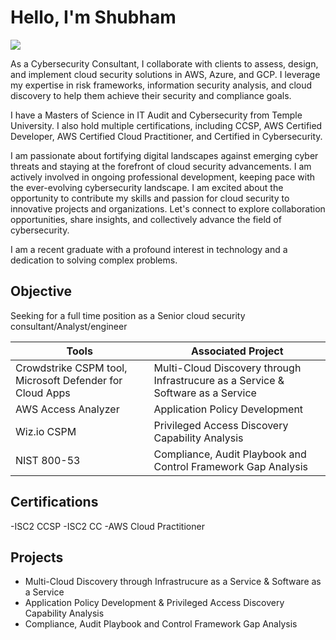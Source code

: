 # Hello, I'm Shubham
<a href="https://www.linkedin.com/in/shubham-patil09/"><img src="https://img.shields.io/badge/-LinkedIn-0072b1?&style=for-the-badge&logo=linkedin&logoColor=white" /></a>

As a Cybersecurity Consultant, I collaborate with clients to assess, design, and implement cloud security solutions in AWS, Azure, and GCP. I leverage my expertise in risk frameworks, information security analysis, and cloud discovery to help them achieve their security and compliance goals.

I have a Masters of Science in IT Audit and Cybersecurity from Temple University. I also hold multiple certifications, including CCSP, AWS Certified Developer, AWS Certified Cloud Practitioner, and Certified in Cybersecurity. 

I am passionate about fortifying digital landscapes against emerging cyber threats and staying at the forefront of cloud security advancements. I am actively involved in ongoing professional development, keeping pace with the ever-evolving cybersecurity landscape. I am excited about the opportunity to contribute my skills and passion for cloud security to innovative projects and organizations. Let's connect to explore collaboration opportunities, share insights, and collectively advance the field of cybersecurity.

I am a recent graduate with a profound interest in technology and a dedication to solving complex problems.

## Objective

Seeking for a full time position as a Senior cloud security consultant/Analyst/engineer




| Tools                                                         | Associated Project         |
|-----------------------------------------------                  |----------------------------|
| Crowdstrike CSPM tool, Microsoft Defender for Cloud Apps        | Multi-Cloud Discovery through Infrastrucure as a Service & Software as a Service
| AWS Access Analyzer                                             | Application Policy Development    
| Wiz.io CSPM                                                     | Privileged Access Discovery Capability Analysis
| NIST 800-53                                                     | Compliance, Audit Playbook and Control Framework Gap Analysis





## Certifications
-ISC2 CCSP
-ISC2 CC
-AWS Cloud Practitioner


## Projects
- Multi-Cloud Discovery through Infrastrucure as a Service & Software as a Service 
- Application Policy Development & Privileged Access Discovery Capability Analysis
- Compliance, Audit Playbook and Control Framework Gap Analysis
  
